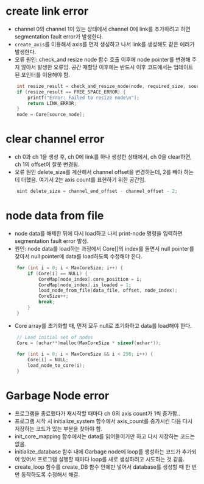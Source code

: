 # create link error
- channel 0와 channel 1이 있는 상태에서 channel 0에 link를 추가하려고 하면 segmentation fault error가 발생한다. 
- `create_axis`를 이용해서 axis를 먼저 생성하고 나서 link를 생성해도 같은 에러가 발생한다. 
- 오류 원인: check_and resize node 함수 호출 이후에 node pointer를 변경해 주지 않아서 발생한 오류임. 공간 재할당 이후에는 반드시 이후 코드에서는 업데이트된 포인터를 이용해야 함.
```c
    int resize_result = check_and_resize_node(node, required_size, source_node);
    if (resize_result == FREE_SPACE_ERROR) {
        printf("Error: Failed to resize node\n");
        return LINK_ERROR;
    }
    node = Core[source_node];
```

# clear channel error
- ch 0과 ch 1을 생성 후, ch 0에 link를 하나 생성한 상태에서, ch 0을 clear하면, ch 1의 offset이 잘못 변경됨.
- 오류 원인 delete_size를 계산해서 channel offset을 변경하는데, 2를 빼야 하는데 더했음. 여기서 2는 axis count를 표현하기 위한 공간임.
```c
    uint delete_size = channel_end_offset - channel_offset - 2;
```
# node data from file
- node data를 해제한 뒤에 다시 load하고 나서 print-node 명령을 입력하면 segmentation fault error 발생.
- 원인: node data를 load하는 과정에서 Core[]의 index를 돌면서 null pointer를 찾아서 null pointer에 data를 load하도록 수정해야 한다. 
```c
    for (int i = 0; i < MaxCoreSize; i++) {
        if (Core[i] == NULL) {
            CoreMap[node_index].core_position = i;
            CoreMap[node_index].is_loaded = 1;
            load_node_from_file(data_file, offset, node_index);
            CoreSize++;
            break;
        }
    }
```
- Core array를 초기화할 때, 먼저 모두 null로 초기화하고 data를 load해야 한다. 
```c
    // Load initial set of nodes
    Core = (uchar**)malloc(MaxCoreSize * sizeof(uchar*));
  
    for (int i = 0; i < MaxCoreSize && i < 256; i++) {
        Core[i] = NULL;
        load_node_to_core(i);
    }
```
# Garbage Node error
- 프로그램을 종료했다가 재시작할 때마다 ch 0의 axis count가 1씩 증가함..
- 프로그램 시작 시 initialize_system 함수에서 axis_count를 증가시킨 다음 다시 저장하는 코드가 있는 부분을 찾아야 함.
- init_core_mapping 함수에서는 data를 읽어들이기만 하고 다시 저장하는 코드는 없음.
- initialize_database 함수 내에 Garbage node에 loop를 생성하는 코드가 추가되어 있어서 프로그램 실행할 때마다 loop를 새로 생성하려고 시도하는 것 같음.
- create_loop 함수를 create_DB 함수 안에만 넣어서 database를 생성할 때 한 번만 동작하도록 수정해서 해결.